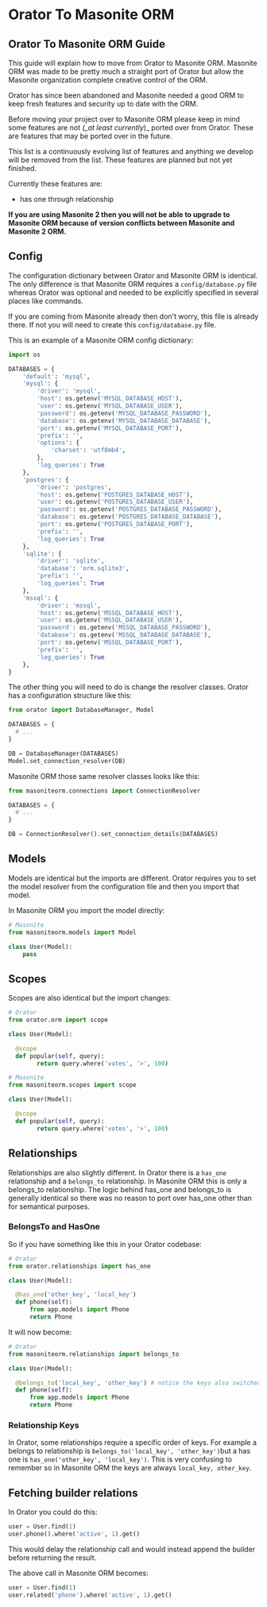 # Orator To Masonite ORM

## Orator To Masonite ORM Guide

This guide will explain how to move from Orator to Masonite ORM. Masonite ORM was made to be pretty much a straight port of Orator but allow the Masonite organization complete creative control of the ORM.

Orator has since been abandoned and Masonite needed a good ORM to keep fresh features and security up to date with the ORM.

Before moving your project over to Masonite ORM please keep in mind some features are not _\(\_at least currently_\)\_ ported over from Orator. These are features that may be ported over in the future.

This list is a continuously evolving list of features and anything we develop will be removed from the list. These features are planned but not yet finished.

Currently these features are:

* has one through relationship

**If you are using Masonite 2 then you will not be able to upgrade to Masonite ORM because of version conflicts between Masonite and Masonite 2 ORM.**

## Config

The configuration dictionary between Orator and Masonite ORM is identical. The only difference is that Masonite ORM requires a `config/database.py` file whereas Orator was optional and needed to be explicitly specified in several places like commands.

If you are coming from Masonite already then don't worry, this file is already there. If not you will need to create this `config/database.py` file.

This is an example of a Masonite ORM config dictionary:

```python
import os

DATABASES = {
    'default': 'mysql',
    'mysql': {
        'driver': 'mysql',
        'host': os.getenv('MYSQL_DATABASE_HOST'),
        'user': os.getenv('MYSQL_DATABASE_USER'),
        'password': os.getenv('MYSQL_DATABASE_PASSWORD'),
        'database': os.getenv('MYSQL_DATABASE_DATABASE'),
        'port': os.getenv('MYSQL_DATABASE_PORT'),
        'prefix': '',
        'options': {
            'charset': 'utf8mb4',
        },
        'log_queries': True
    },
    'postgres': {
        'driver': 'postgres',
        'host': os.getenv('POSTGRES_DATABASE_HOST'),
        'user': os.getenv('POSTGRES_DATABASE_USER'),
        'password': os.getenv('POSTGRES_DATABASE_PASSWORD'),
        'database': os.getenv('POSTGRES_DATABASE_DATABASE'),
        'port': os.getenv('POSTGRES_DATABASE_PORT'),
        'prefix': '',
        'log_queries': True
    },
    'sqlite': {
        'driver': 'sqlite',
        'database': 'orm.sqlite3',
        'prefix': '',
        'log_queries': True
    },
    'mssql': {
        'driver': 'mssql',
        'host': os.getenv('MSSQL_DATABASE_HOST'),
        'user': os.getenv('MSSQL_DATABASE_USER'),
        'password': os.getenv('MSSQL_DATABASE_PASSWORD'),
        'database': os.getenv('MSSQL_DATABASE_DATABASE'),
        'port': os.getenv('MSSQL_DATABASE_PORT'),
        'prefix': '',
        'log_queries': True
    },
}
```

The other thing you will need to do is change the resolver classes. Orator has a configuration structure like this:

```python
from orator import DatabaseManager, Model

DATABASES = {
  # ...
}

DB = DatabaseManager(DATABASES)
Model.set_connection_resolver(DB)
```

Masonite ORM those same resolver classes looks like this:

```python
from masoniteorm.connections import ConnectionResolver

DATABASES = {
  # ...
}

DB = ConnectionResolver().set_connection_details(DATABASES)
```

## Models

Models are identical but the imports are different. Orator requires you to set the model resolver from the configuration file and then you import that model.

In Masonite ORM you import the model directly:

```python
# Masonite
from masoniteorm.models import Model

class User(Model):
    pass
```

## Scopes

Scopes are also identical but the import changes:

```python
# Orator
from orator.orm import scope

class User(Model):

  @scope
  def popular(self, query):
        return query.where('votes', '>', 100)
```

```python
# Masonite
from masoniteorm.scopes import scope

class User(Model):

  @scope
  def popular(self, query):
        return query.where('votes', '>', 100)
```

## Relationships

Relationships are also slightly different. In Orator there is a `has_one` relationship and a `belongs_to` relationship. In Masonite ORM this is only a belongs\_to relationship. The logic behind has\_one and belongs\_to is generally identical so there was no reason to port over has\_one other than for semantical purposes.

### BelongsTo and HasOne

So if you have something like this in your Orator codebase:

```python
# Orator
from orator.relationships import has_one

class User(Model):

  @has_one('other_key', 'local_key')
  def phone(self):
      from app.models import Phone
      return Phone
```

It will now become:

```python
# Orator
from masoniteorm.relationships import belongs_to

class User(Model):

  @belongs_to('local_key', 'other_key') # notice the keys also switched places
  def phone(self):
      from app.models import Phone
      return Phone
```

### Relationship Keys

In Orator, some relationships require a specific order of keys. For example a belongs to relationship is `belongs_to('local_key', 'other_key')`but a has one is `has_one('other_key', 'local_key')`. This is very confusing to remember so in Masonite ORM the keys are always `local_key, other_key`.

## Fetching builder relations

In Orator you could do this:

```python
user = User.find(1)
user.phone().where('active', 1).get()
```

This would delay the relationship call and would instead append the builder before returning the result.

The above call in Masonite ORM becomes:

```python
user = User.find(1)
user.related('phone').where('active', 1).get()
```


